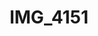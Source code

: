 ---
pid: '122'
layout: photos
title: IMG_4151
filename: IMG_4151.jpg
caption: 
previous_pid: '121'
next_pid: '123'
permalink: "/photos/122.html"
---